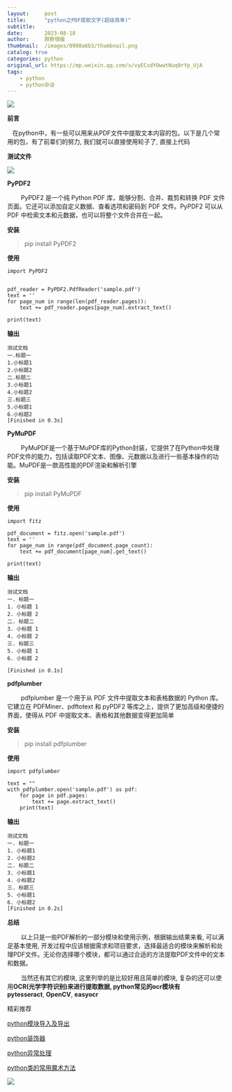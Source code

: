 ```yaml
---
layout:     post
title:      "python之PDF提取文字(超级简单)"
subtitle:   
date:       2023-08-18
author:     胖胖很瘦
thumbnail:  /images/0980a6b3/thumbnail.png
catalog: true
categories: python
original_url: https://mp.weixin.qq.com/s/vyECsdYOwwtNuq0rYp_UjA
tags:
    - python
    - python杂谈
---
```


![](/images/0980a6b3/1.png)

**前言**

   在python中，有一些可以用来从PDF文件中提取文本内容的包。以下是几个常用的包，有了前辈们的努力, 我们就可以直接使用轮子了, 直接上代码

**测试文件**

![](/images/0980a6b3/2.png)

**PyPDF2**

        PyPDF2 是一个纯 Python PDF 库，能够分割、合并、裁剪和转换 PDF 文件页面。它还可以添加自定义数据、查看选项和密码到 PDF 文件。PyPDF2 可以从 PDF 中检索文本和元数据，也可以将整个文件合并在一起。

**安装**

> pip install PyPDF2

**使用**

```
import PyPDF2  
  
  
pdf_reader = PyPDF2.PdfReader('sample.pdf')  
text = ''  
for page_num in range(len(pdf_reader.pages)):  
    text += pdf_reader.pages[page_num].extract_text()  
  
print(text)
```

**输出**

```
测试文档  
一.标题一  
1.小标题1  
2.小标题2  
二.标题二  
3.小标题1  
4.小标题2  
三.标题三  
5.小标题1  
6.小标题2  
[Finished in 0.3s]
```

**PyMuPDF**

        PyMuPDF是一个基于MuPDF库的Python封装，它提供了在Python中处理PDF文件的能力，包括读取PDF文本、图像、元数据以及进行一些基本操作的功能。MuPDF是一款高性能的PDF渲染和解析引擎

**安装**

> pip install PyMuPDF

**使用**

```
import fitz  
  
pdf_document = fitz.open('sample.pdf')  
text = ''  
for page_num in range(pdf_document.page_count):  
    text += pdf_document[page_num].get_text()  
  
print(text)
```

**输出**

```
测试文档  
一. 标题一  
1. 小标题 1  
2. 小标题 2  
二. 标题二  
3. 小标题 1  
4. 小标题 2  
三. 标题三  
5. 小标题 1  
6. 小标题 2  
  
[Finished in 0.1s]
```

**pdfplumber**

        pdfplumber 是一个用于从 PDF 文件中提取文本和表格数据的 Python 库。它建立在 PDFMiner、pdftotext 和 pyPDF2 等库之上，提供了更加高级和便捷的界面，使得从 PDF 中提取文本、表格和其他数据变得更加简单

**安装**

> pip install pdfplumber

**使用**

```
import pdfplumber  
  
text = ""  
with pdfplumber.open('sample.pdf') as pdf:  
    for page in pdf.pages:  
        text += page.extract_text()  
    print(text)
```

**输出**

```
测试文档  
一. 标题一  
1. 小标题1  
2. 小标题2  
二. 标题二  
3. 小标题1  
4. 小标题2  
三. 标题三  
5. 小标题1  
6. 小标题2  
[Finished in 0.2s]
```

**总结**

        以上只是一些PDF解析的一部分模块和使用示例，根据输出结果来看, 可以满足基本使用, 开发过程中应该根据需求和项目要求，选择最适合的模块来解析和处理PDF文件。无论你选择哪个模块，都可以通过合适的方法提取PDF文件中的文本和数据。

        当然还有其它的模块, 这里列举的是比较好用且简单的模块, 复杂的还可以使用**OCR(光学字符识别)**来进行提取数据, python常见的ocr模块有**pytesseract**, **OpenCV**, **easyocr**

精彩推荐

[python模块导入及导出](http://mp.weixin.qq.com/s?__biz=MzUyMzk3OTYyMQ==&mid=2247487329&idx=1&sn=b09e74cb74f908a1c9a80f46ef63e4e9&chksm=fa35116bcd42987d7f4c186d579da627db92e3b26f892a83d0367ca8659c44260fb7e924d343&scene=21#wechat_redirect)

[python装饰器](http://mp.weixin.qq.com/s?__biz=MzUyMzk3OTYyMQ==&mid=2247487309&idx=1&sn=1ae372f560d3950a07a9c71039c97802&chksm=fa351147cd4298513b506fac7fbbd1cb6aec250a672b9b2ec8b99677ad77420af6df715a0144&scene=21#wechat_redirect)

[python异常处理](http://mp.weixin.qq.com/s?__biz=MzUyMzk3OTYyMQ==&mid=2247487233&idx=1&sn=44a52d31332103d2290ef7e4fa23cadc&chksm=fa35110bcd42981d1d0f4efdbd363e3f5dbec2f0db1d231635aff045b0d9f2a1818730189718&scene=21#wechat_redirect)

[python类的常用魔术方法](http://mp.weixin.qq.com/s?__biz=MzUyMzk3OTYyMQ==&mid=2247487222&idx=1&sn=fd2349cb8902e40f41f7568d3ccefedd&chksm=fa3510fccd4299eadd597f56ef5912c334b79642eddb88fe7b5e9cf0b3e7655d9590a2234e18&scene=21#wechat_redirect)

![](/images/0980a6b3/3.png)
